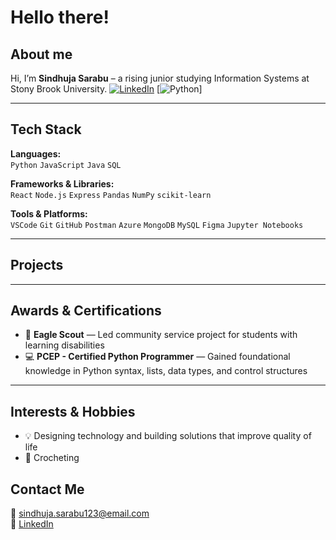 # Hello there! 

## About me
Hi, I’m **Sindhuja Sarabu** – a rising junior studying Information Systems at Stony Brook University. 
[![LinkedIn](https://img.shields.io/badge/LinkedIn-blue?style=plastic&logo=linkedin)](https://www.linkedin.com/in/sindhujasarabu/)
[![Python](https://img.shields.io/badge/Python-blue?style=plastic)]


---

## Tech Stack  
**Languages:**  
`Python` `JavaScript` `Java` `SQL` 

**Frameworks & Libraries:**  
`React` `Node.js` `Express` `Pandas` `NumPy` `scikit-learn`

**Tools & Platforms:**  
`VSCode` `Git` `GitHub` `Postman` `Azure` `MongoDB` `MySQL` `Figma` `Jupyter Notebooks`

---

## Projects  

---

## Awards & Certifications  
- 🦅 **Eagle Scout** — Led community service project for students with learning disabilities   
- 💻 **PCEP - Certified Python Programmer** — Gained foundational knowledge in Python syntax, lists, data types, and control structures

---

## Interests & Hobbies  
- 💡 Designing technology and building solutions that improve quality of life  
- 🧵 Crocheting  

## Contact Me  
📧 sindhuja.sarabu123@email.com  
💼 [LinkedIn](https://www.linkedin.com/in/sindhujasarabu)  

